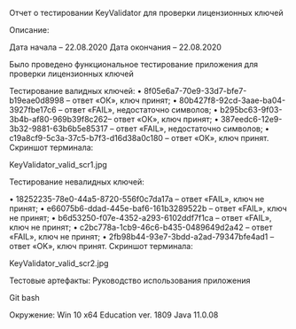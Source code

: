 Отчет о тестировании KeyValidator для проверки лицензионных ключей

Описание:

Дата начала – 22.08.2020
Дата окончания – 22.08.2020

Было проведено функциональное тестирование приложения для проверки лицензионных ключей

Тестирование валидных ключей: 
•	8f05e6a7-70e9-33d7-bfe7-b19eae0d8998 – ответ «ОК», ключ принят;
•	80b427f8-92cd-3aae-ba04-3927fbe17c6 – ответ «FAIL», недостаточно символов;
•	b295bc63-9f03-3b4b-af80-969b39f8c262– ответ «ОК», ключ принят;
•	387eedc6-12e9-3b32-9881-63b6b5e85317 – ответ «FAIL», недостаточно символов;
•	c19a8cf9-5c3a-37c5-b7f3-d16d38a0c180 – ответ «ОК», ключ принят.
Скриншот терминала: 

 KeyValidator_valid_scr1.jpg

Тестирование невалидных ключей: 

•	18252235-78e0-44a5-8720-556f0c7da17a – ответ «FAIL», ключ не принят;
•	e66075b6-ddad-445e-baf6-161b3289522b – ответ «FAIL», ключ не принят;
•	b6d53250-f07e-4352-a293-6102ddf7f1ca – ответ «FAIL», ключ не принят;
•	c2bc778a-1cb9-46c6-b435-0489649d2a42 – ответ «FAIL», ключ не принят;
•	2fb98b44-93e7-3bdd-a2ad-79347bfe4ad1 – ответ «OK», ключ принят.
Скриншот терминала:
 
 KeyValidator_valid_scr2.jpg


Тестовые артефакты: 
Руководство использования приложения 

Git bash 

Окружение: 
Win 10 x64 Education ver. 1809
Java 11.0.08


